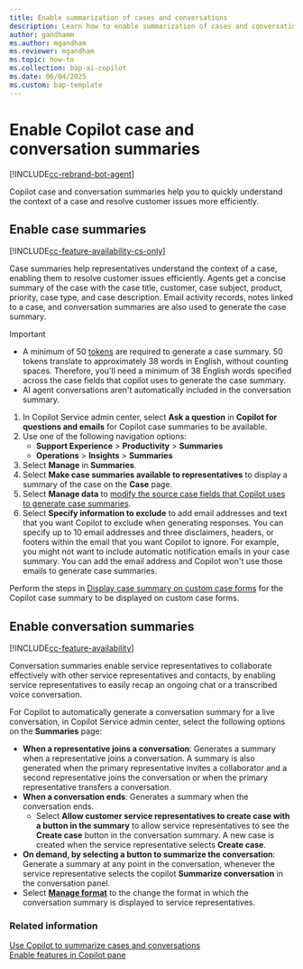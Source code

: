 ```yaml
---
title: Enable summarization of cases and conversations
description: Learn how to enable summarization of cases and conversations using Copilot in Customer Service.
author: gandhamm
ms.author: mgandham
ms.reviewer: mgandham
ms.topic: how-to 
ms.collection: bap-ai-copilot
ms.date: 06/04/2025
ms.custom: bap-template 
---
```


# Enable Copilot case and conversation summaries

[!INCLUDE[cc-rebrand-bot-agent](../includes/cc-rebrand-bot-agent.md)]

Copilot case and conversation summaries help you to quickly understand the context of a case and resolve customer issues more efficiently.

## Enable case summaries

[!INCLUDE[cc-feature-availability-cs-only](../includes/cc-feature-availability-cs-only.md)]

Case summaries help representatives understand the context of a case, enabling them to resolve customer issues efficiently. Agents get a concise summary of the case with the case title, customer, case subject, product, priority, case type, and case description. Email activity records, notes linked to a case, and conversation summaries are also used to generate the case summary.

> [!IMPORTANT]
> - A minimum of 50 [tokens](https://platform.openai.com/docs/introduction) are required to generate a case summary. 50 tokens translate to approximately 38 words in English, without counting spaces. Therefore, you'll need a minimum of 38 English words specified across the case fields that copilot uses to generate the case summary.
> - AI agent conversations aren't automatically included in the conversation summary.
 
1. In Copilot Service admin center, select **Ask a question** in **Copilot for questions and emails** for Copilot case summaries to be available.
1. Use one of the following navigation options: 
    - **Support Experience** > **Productivity** > **Summaries**
    - **Operations** > **Insights** > **Summaries**
1. Select **Manage** in **Summaries**.
1. Select **Make case summaries available to representatives** to display a summary of the case on the **Case** page. 
1. Select **Manage data** to [modify the source case fields that Copilot uses to generate case summaries](/dynamics365/customer-service/administer/copilot-map-custom-fields). 
1. Select **Specify information to exclude** to add email addresses and text that you want Copilot to exclude when generating responses. You can specify up to 10 email addresses and three disclaimers, headers, or footers within the email that you want Copilot to ignore. For example, you might not want to include automatic notification emails in your case summary. You can add the email address and Copilot won't use those emails to generate case summaries.<br>

Perform the steps in [Display case summary on custom case forms](/dynamics365/customer-service/administer/copilot-powerapps-settings) for the Copilot case summary to be displayed on custom case forms. 

## Enable conversation summaries

[!INCLUDE[cc-feature-availability](../includes/cc-feature-availability.md)]

Conversation summaries enable service representatives to collaborate effectively with other service representatives and contacts, by enabling service representatives to easily recap an ongoing chat or a transcribed voice conversation.

For Copilot to automatically generate a conversation summary for a live conversation, in Copilot Service admin center, select the following options on the **Summaries** page:
   - **When a representative joins a conversation**: Generates a summary when a representative joins a conversation. A summary is also generated when the primary representative invites a collaborator and a second representative joins the conversation or when the primary representative transfers a conversation.
   - **When a conversation ends**: Generates a summary when the conversation ends. 
      - Select **Allow customer service representatives to create case with a button in the summary** to allow service representatives to see the **Create case** button in the conversation summary. A new case is created when the service representative selects **Create case**.
   - **On demand, by selecting a button to summarize the conversation**: Generate a summary at any point in the conversation, whenever the service representative selects the copilot **Summarize conversation** in the conversation panel.
   - Select [**Manage format**](customize-copilot-conv-summary.md) to  the change the format in which the conversation summary is displayed to service representatives.

### Related information

[Use Copilot to summarize cases and conversations](../use/copilot-use-summary.md)  
[Enable features in Copilot pane](copilot-enable-help-pane.md)
